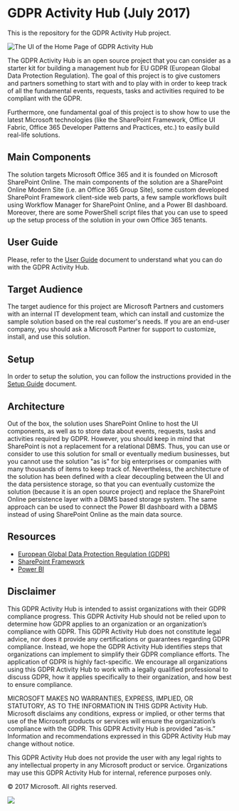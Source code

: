﻿# GDPR Activity Hub (July 2017)
This is the repository for the GDPR Activity Hub project.

![The UI of the Home Page of GDPR Activity Hub](./Documentation/Figures/Fig11-Home-Page.png)

The GDPR Activity Hub is an open source project that you can consider as a starter kit for building a management hub for EU GDPR
(European Global Data Protection Regulation). The goal of this project is to give customers and partners something to start with
and to play with in order to keep track of all the fundamental events, requests, tasks and activities required to be compliant with
the GDPR.

Furthermore, one fundamental goal of this project is to show how to use the latest Microsoft technologies (like the SharePoint Framework, Office UI Fabric, Office 365 Developer Patterns and Practices, etc.) to easily build real-life solutions.

## Main Components
The solution targets Microsoft Office 365 and it is founded on Microsoft SharePoint Online.
The main components of the solution are a SharePoint Online Modern Site (i.e. an Office 365 Group Site), some custom developed
SharePoint Framework client-side web parts, a few sample workflows built using Workflow Manager for SharePoint Online, and a Power BI
dashboard. Moreover, there are some PowerShell script files that you can use to speed up the setup process of the solution in your own Office 365 tenants.

## User Guide
Please, refer to the [User Guide](./Documentation/User-Guide.md) document to understand what you can do with the GDPR Activity Hub.

## Target Audience
The target audience for this project are Microsoft Partners and customers with an internal IT development team, which can install and customize the sample solution based on the real customer's needs. If you are an end-user company, you should ask a Microsoft Partner for support to customize, install, and use this solution.

## Setup
In order to setup the solution, you can follow the instructions provided in the [Setup Guide](./Documentation/Setup-Guide.md) document.

## Architecture
Out of the box, the solution uses SharePoint Online to host the UI components, as well as to store data about events, requests, tasks and activities required by GDPR. However, you should keep in mind that SharePoint is not a replacement for a relational DBMS. Thus, you can use or consider to use this solution for small or eventually medium businesses, but you cannot use the solution "as is" for big enterprises or companies with many thousands of items to keep track of.
Nevertheless, the architecture of the solution has been defined with a clear decoupling between the UI and the data persistence storage, so that you can eventually customize the solution (because it is an open source project) and replace the SharePoint Online persistence layer with a DBMS based storage system. The same approach can be used to connect the Power BI dashboard with a DBMS instead of using SharePoint Online as the main data source.

## Resources

* [European Global Data Protection Regulation (GDPR)](https://en.wikipedia.org/wiki/General_Data_Protection_Regulation)
* [SharePoint Framework](https://dev.office.com/sharepoint/docs/spfx/sharepoint-framework-overview)
* [Power BI](https://powerbi.microsoft.com/en-us/)

## Disclaimer
This GDPR Activity Hub is intended to assist organizations with their GDPR compliance progress. This GDPR Activity Hub should not be relied upon to determine how GDPR applies to an organization or an organization’s compliance with GDPR. This GDPR Activity Hub does not constitute legal advice, nor does it provide any certifications or guarantees regarding GDPR compliance. Instead, we hope the GDPR Activity Hub identifies steps that organizations can implement to simplify their GDPR compliance efforts. The application of GDPR is highly fact-specific. We encourage all organizations using this GDPR Activity Hub to work with a legally qualified professional to discuss GDPR, how it applies specifically to their organization, and how best to ensure compliance.

MICROSOFT MAKES NO WARRANTIES, EXPRESS, IMPLIED, OR STATUTORY, AS TO THE INFORMATION IN THIS GDPR Activity Hub. Microsoft disclaims any conditions, express or implied, or other terms that use of the Microsoft products or services will ensure the organization’s compliance with the GDPR. This GDPR Activity Hub is provided “as-is.” Information and recommendations expressed in this GDPR Activity Hub may change without notice.

This GDPR Activity Hub does not provide the user with any legal rights to any intellectual property in any Microsoft product or service.  Organizations may use this GDPR Activity Hub for internal, reference purposes only.

© 2017 Microsoft. All rights reserved.

![](https://telemetry.sharepointpnp.com/sp-dev-gdpr-activity-hub/readme)
